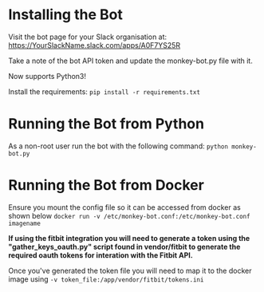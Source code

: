 # Installing the Bot
Visit the bot page for your Slack organisation at: https://YourSlackName.slack.com/apps/A0F7YS25R

Take a note of the bot API token and update the monkey-bot.py file with it.

Now supports Python3!
  
Install the requirements:
`pip install -r requirements.txt`


# Running the Bot from Python
As a non-root user run the bot with the following command:
`python monkey-bot.py`

# Running the Bot from Docker
Ensure you mount the config file so it can be accessed from docker as shown below
`docker run -v /etc/monkey-bot.conf:/etc/monkey-bot.conf imagename`

**If using the fitbit integration you will need to generate a token using the "gather_keys_oauth.py" script found in vendor/fitbit to generate the required oauth tokens for interation with the Fitbit API.**

Once you've generated the token file you will need to map it to the docker image using `-v token_file:/app/vendor/fitbit/tokens.ini`